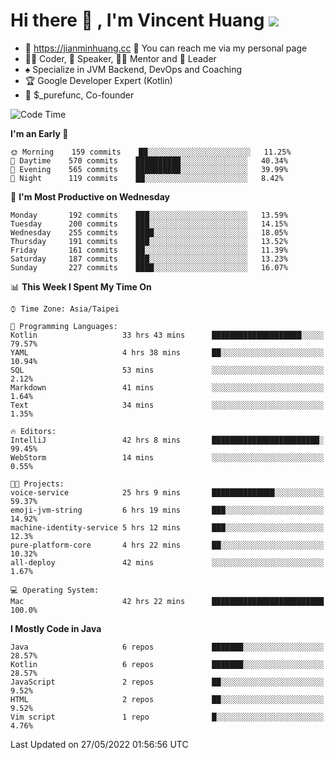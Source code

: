 # Hi there 👋 , I'm Vincent Huang ![](https://komarev.com/ghpvc/?username=Jian-Min-Huang)
- 💎 https://jianminhuang.cc 🙋 You can reach me via my personal page
- 👨‍💻 Coder, 🎤 Speaker, 👨‍🏫 Mentor and 🚀 Leader
- ♠️ Specialize in JVM Backend, DevOps and Coaching
- 🏆 Google Developer Expert (Kotlin)
- 💼 $_purefunc, Co-founder

<!--START_SECTION:waka-->
![Code Time](http://img.shields.io/badge/Code%20Time-0%20secs-blue)

**I'm an Early 🐤** 

```text
🌞 Morning    159 commits    ██░░░░░░░░░░░░░░░░░░░░░░░   11.25% 
🌆 Daytime    570 commits    ██████████░░░░░░░░░░░░░░░   40.34% 
🌃 Evening    565 commits    ██████████░░░░░░░░░░░░░░░   39.99% 
🌙 Night      119 commits    ██░░░░░░░░░░░░░░░░░░░░░░░   8.42%

```
📅 **I'm Most Productive on Wednesday** 

```text
Monday       192 commits    ███░░░░░░░░░░░░░░░░░░░░░░   13.59% 
Tuesday      200 commits    ███░░░░░░░░░░░░░░░░░░░░░░   14.15% 
Wednesday    255 commits    ████░░░░░░░░░░░░░░░░░░░░░   18.05% 
Thursday     191 commits    ███░░░░░░░░░░░░░░░░░░░░░░   13.52% 
Friday       161 commits    ██░░░░░░░░░░░░░░░░░░░░░░░   11.39% 
Saturday     187 commits    ███░░░░░░░░░░░░░░░░░░░░░░   13.23% 
Sunday       227 commits    ████░░░░░░░░░░░░░░░░░░░░░   16.07%

```


📊 **This Week I Spent My Time On** 

```text
⌚︎ Time Zone: Asia/Taipei

💬 Programming Languages: 
Kotlin                   33 hrs 43 mins      ████████████████████░░░░░   79.57% 
YAML                     4 hrs 38 mins       ██░░░░░░░░░░░░░░░░░░░░░░░   10.94% 
SQL                      53 mins             ░░░░░░░░░░░░░░░░░░░░░░░░░   2.12% 
Markdown                 41 mins             ░░░░░░░░░░░░░░░░░░░░░░░░░   1.64% 
Text                     34 mins             ░░░░░░░░░░░░░░░░░░░░░░░░░   1.35%

🔥 Editors: 
IntelliJ                 42 hrs 8 mins       ████████████████████████░   99.45% 
WebStorm                 14 mins             ░░░░░░░░░░░░░░░░░░░░░░░░░   0.55%

🐱‍💻 Projects: 
voice-service            25 hrs 9 mins       ██████████████░░░░░░░░░░░   59.37% 
emoji-jvm-string         6 hrs 19 mins       ███░░░░░░░░░░░░░░░░░░░░░░   14.92% 
machine-identity-service 5 hrs 12 mins       ███░░░░░░░░░░░░░░░░░░░░░░   12.3% 
pure-platform-core       4 hrs 22 mins       ██░░░░░░░░░░░░░░░░░░░░░░░   10.32% 
all-deploy               42 mins             ░░░░░░░░░░░░░░░░░░░░░░░░░   1.67%

💻 Operating System: 
Mac                      42 hrs 22 mins      █████████████████████████   100.0%

```

**I Mostly Code in Java** 

```text
Java                     6 repos             ███████░░░░░░░░░░░░░░░░░░   28.57% 
Kotlin                   6 repos             ███████░░░░░░░░░░░░░░░░░░   28.57% 
JavaScript               2 repos             ██░░░░░░░░░░░░░░░░░░░░░░░   9.52% 
HTML                     2 repos             ██░░░░░░░░░░░░░░░░░░░░░░░   9.52% 
Vim script               1 repo              █░░░░░░░░░░░░░░░░░░░░░░░░   4.76%

```



 Last Updated on 27/05/2022 01:56:56 UTC
<!--END_SECTION:waka-->
